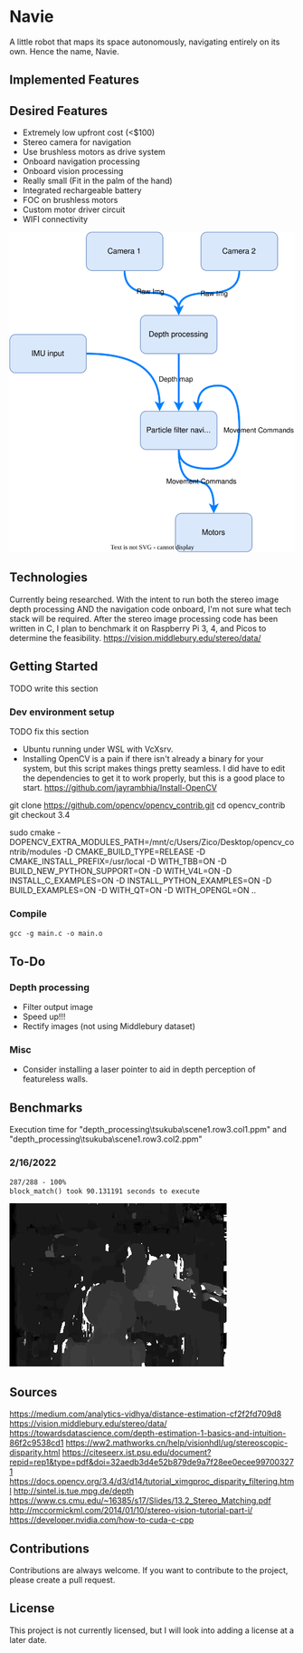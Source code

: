 
# Navie

A little robot that maps its space autonomously, navigating entirely on its own. Hence the name, Navie.

## Implemented Features

## Desired Features
* Extremely low upfront cost (<$100)
* Stereo camera for navigation
* Use brushless motors as drive system
* Onboard navigation processing
* Onboard vision processing
* Really small (Fit in the palm of the hand)
* Integrated rechargeable battery
* FOC on brushless motors
* Custom motor driver circuit
* WIFI connectivity

![](ProcessDiagram.svg)

## Technologies
Currently being researched. With the intent to run both the stereo image depth processing AND the navigation code onboard, I'm not sure what tech stack will be required. After the stereo image processing code has been written in C, I plan to benchmark it on Raspberry Pi 3, 4, and Picos to determine the feasibility.
https://vision.middlebury.edu/stereo/data/

## Getting Started
TODO write this section

### Dev environment setup
TODO fix this section
* Ubuntu running under WSL with VcXsrv.
* Installing OpenCV is a pain if there isn't already a binary for your system, but this script makes things pretty seamless. I did have to edit the dependencies to get it to work properly, but this is a good place to start.
https://github.com/jayrambhia/Install-OpenCV

git clone https://github.com/opencv/opencv_contrib.git
cd opencv_contrib
git checkout 3.4

sudo cmake -DOPENCV_EXTRA_MODULES_PATH=/mnt/c/Users/Zico/Desktop/opencv_contrib/modules -D CMAKE_BUILD_TYPE=RELEASE -D CMAKE_INSTALL_PREFIX=/usr/local -D WITH_TBB=ON -D BUILD_NEW_PYTHON_SUPPORT=ON -D WITH_V4L=ON -D INSTALL_C_EXAMPLES=ON -D INSTALL_PYTHON_EXAMPLES=ON -D BUILD_EXAMPLES=ON -D WITH_QT=ON -D WITH_OPENGL=ON ..

### Compile
```
gcc -g main.c -o main.o
```

## To-Do

### Depth processing
* Filter output image
* Speed up!!!
* Rectify images (not using Middlebury dataset)

### Misc
* Consider installing a laser pointer to aid in depth perception of featureless walls.

## Benchmarks

Execution time for "depth_processing\tsukuba\scene1.row3.col1.ppm" and "depth_processing\tsukuba\scene1.row3.col2.ppm"

### 2/16/2022
```
287/288 - 100%
block_match() took 90.131191 seconds to execute
```
![](depth_processing/benchmark_outputs/processed1.png)

## Sources
https://medium.com/analytics-vidhya/distance-estimation-cf2f2fd709d8
https://vision.middlebury.edu/stereo/data/
https://towardsdatascience.com/depth-estimation-1-basics-and-intuition-86f2c9538cd1
https://ww2.mathworks.cn/help/visionhdl/ug/stereoscopic-disparity.html
https://citeseerx.ist.psu.edu/document?repid=rep1&type=pdf&doi=32aedb3d4e52b879de9a7f28ee0ecee997003271
https://docs.opencv.org/3.4/d3/d14/tutorial_ximgproc_disparity_filtering.html
http://sintel.is.tue.mpg.de/depth
https://www.cs.cmu.edu/~16385/s17/Slides/13.2_Stereo_Matching.pdf
http://mccormickml.com/2014/01/10/stereo-vision-tutorial-part-i/
https://developer.nvidia.com/how-to-cuda-c-cpp

## Contributions

Contributions are always welcome. If you want to contribute to the project, please create a pull request.

## License

This project is not currently licensed, but I will look into adding a license at a later date.